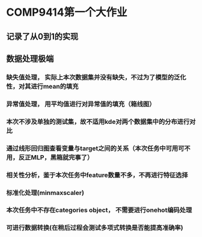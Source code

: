 # COMP9414第一个大作业
## 记录了从0到1的实现


## 数据处理极端
### 缺失值处理， 实际上本次数据集并没有缺失，不过为了模型的泛化性，对其进行mean的填充
### 异常值处理， 用平均值进行对异常值的填充（箱线图）
### 本次不涉及单独的测试集，故不适用kde对两个数据集中的分布进行对比
### 通过线形回归图查看变量与target之间的关系（本次任务中可用可不用，反正MLP，黑箱就完事了）
### 相关性分析，鉴于本次任务中feature数量不多，不再进行特征选择
### 标准化处理(minmaxscaler)
### 本次任务中不存在categories object， 不需要进行onehot编码处理
### 可进行数据转换(在稍后过程会测试多项式转换是否能提高准确率)
